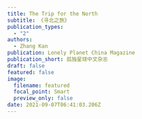 ```yaml
---
title: The Trip for the North
subtitle: 《寻北之旅》
publication_types:
  - "2"
authors:
  - Zhang Kan
publication: Lonely Planet China Magazine
publication_short: 孤独星球中文杂志
draft: false
featured: false
image:
  filename: featured
  focal_point: Smart
  preview_only: false
date: 2021-09-07T06:41:03.206Z
---
```

